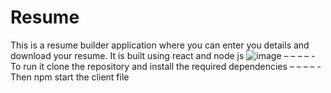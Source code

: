 # Resume
This is a resume builder application where you can enter you details and download your resume.
It is built using react and node js
![image](https://user-images.githubusercontent.com/100221488/200229237-a3d72054-e317-477d-aa91-a09d8a2f20fc.png)
 – – – – -
To run it clone the repository and install the required dependencies 
 – – – – -
Then npm start the client file
